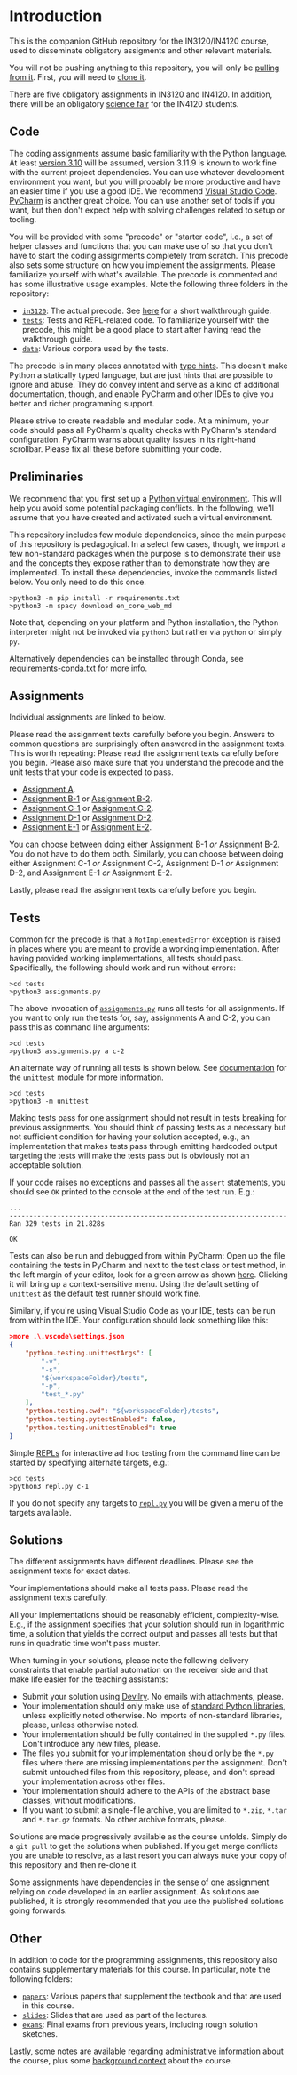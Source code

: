 # Introduction

This is the companion GitHub repository for the IN3120/IN4120 course, used to disseminate obligatory assigments and other relevant materials.

You will not be pushing anything to this repository, you will only be [pulling from it](https://github.com/git-guides/git-pull). First, you will need to [clone it](https://docs.github.com/en/github/creating-cloning-and-archiving-repositories/cloning-a-repository-from-github/cloning-a-repository).

There are five obligatory assignments in IN3120 and IN4120. In addition, there will be an obligatory [science fair](./science-fair.md) for the IN4120 students.

## Code

The coding assignments assume basic familiarity with the Python language. At least [version 3.10](https://www.python.org/downloads/) will be assumed, version 3.11.9 is known to work fine with the current project dependencies. You can use whatever development environment you want, but you will probably be more productive and have an easier time if you use a good IDE. We recommend [Visual Studio Code](https://code.visualstudio.com/). [PyCharm](https://www.jetbrains.com/pycharm/) is another great choice. You can use another set of tools if you want, but then don't expect help with solving challenges related to setup or tooling.

You will be provided with some "precode" or "starter code", i.e., a set of helper classes and functions that you can make use of so that you don't have to start the coding assignments completely from scratch. This precode also sets some structure on how you implement the assignments. Please familiarize yourself with what's available. The precode is commented and has some illustrative usage examples. Note the following three folders in the repository:

* [`in3120`](../in3120/): The actual precode. See [here](./guide.md) for a short walkthrough guide.
* [`tests`](../tests/): Tests and REPL-related code. To familiarize yourself with the precode, this might be a good place to start after having read the walkthrough guide.
* [`data`](../data/): Various corpora used by the tests.

The precode is in many places annotated with [type hints](https://www.python.org/dev/peps/pep-0484/). This doesn't make Python a statically typed language, but are just hints that are possible to ignore and abuse. They do convey intent and serve as a kind of additional documentation, though, and enable PyCharm and other IDEs to give you better and richer programming support.

Please strive to create readable and modular code. At a minimum, your code should pass all PyCharm's quality checks with PyCharm's standard configuration. PyCharm warns about quality issues in its right-hand scrollbar. Please fix all these before submitting your code.

## Preliminaries

We recommend that you first set up a [Python virtual environment](https://docs.python.org/3/tutorial/venv.html). This will help you avoid some potential packaging conflicts. In the following, we'll assume that you have created and activated such a virtual environment.

This repository includes few module dependencies, since the main purpose of this repository is pedagogical. In a select few cases, though, we import a few non-standard packages when the purpose is to demonstrate their use and the concepts they expose rather than to demonstrate how they are implemented. To install these dependencies, invoke the commands listed below. You only need to do this once.

```text
>python3 -m pip install -r requirements.txt
>python3 -m spacy download en_core_web_md
```

Note that, depending on your platform and Python installation, the Python interpreter might not be invoked via `python3` but rather via `python` or simply `py`.

Alternatively dependencies can be installed through Conda, see [requirements-conda.txt](../requirements-conda.txt) for more info.

## Assignments

Individual assignments are linked to below.

Please read the assignment texts carefully before you begin. Answers to common questions are surprisingly often answered in the assignment texts. This is worth repeating: Please read the assignment texts carefully before you begin. Please also make sure that you understand the precode and the unit tests that your code is expected to pass.

* [Assignment A](./assignment-a.md).
* [Assignment B-1](./assignment-b-1.md) or [Assignment B-2](./assignment-b-2.md).
* [Assignment C-1](./assignment-c-1.md) or [Assignment C-2](./assignment-c-2.md).
* [Assignment D-1](./assignment-d-1.md) or [Assignment D-2](./assignment-d-2.md).
* [Assignment E-1](./assignment-e-1.md) or [Assignment E-2](./assignment-e-2.md).

You can choose between doing either Assignment B-1 _or_ Assignment B-2. You do not have to do them both. Similarly, you can choose between doing either Assignment C-1 _or_ Assignment C-2, Assignment D-1 _or_ Assignment D-2, and Assignment E-1 _or_ Assignment E-2.

Lastly, please read the assignment texts carefully before you begin.

## Tests

Common for the precode is that a `NotImplementedError` exception is raised in places where you are meant to provide a working implementation. After having provided working implementations, all tests should pass. Specifically, the following should work and run without errors:

```text
>cd tests
>python3 assignments.py
```

The above invocation of [`assignments.py`](../tests/assignments.py) runs all tests for all assignments. If you want to only run the tests for, say, assignments A and C-2, you can pass this as command line arguments:

```text
>cd tests
>python3 assignments.py a c-2
```

An alternate way of running all tests is shown below. See [documentation](https://docs.python.org/3/library/unittest.html#command-line-interface) for the `unittest` module for more information.

```text
>cd tests
>python3 -m unittest
```

Making tests pass for one assignment should not result in tests breaking for previous assignments. You should think of passing tests as a necessary but not sufficient condition for having your solution accepted, e.g., an implementation that makes tests pass through emitting hardcoded output targeting the tests will make the tests pass but is obviously not an acceptable solution.

If your code raises no exceptions and passes all the `assert` statements, you should see `OK` printed to the console at the end of the test run. E.g.:

```text
...
----------------------------------------------------------------------
Ran 329 tests in 21.828s

OK
```

Tests can also be run and debugged from within PyCharm: Open up the file containing the tests in PyCharm and next to the test class or test method, in the left margin of your editor, look for a green arrow as shown [here](https://www.jetbrains.com/help/pycharm/testing-your-first-python-application.html). Clicking it will bring up a context-sensitive menu. Using the default setting of `unittest` as the default test runner should work fine.

Similarly, if you're using Visual Studio Code as your IDE, tests can be run from within the IDE. Your configuration should look something like this:

```json
>more .\.vscode\settings.json
{
    "python.testing.unittestArgs": [
        "-v",
        "-s",
        "${workspaceFolder}/tests",
        "-p",
        "test_*.py"
    ],
    "python.testing.cwd": "${workspaceFolder}/tests",
    "python.testing.pytestEnabled": false,
    "python.testing.unittestEnabled": true
}
```

Simple [REPLs](https://en.wikipedia.org/wiki/Read%E2%80%93eval%E2%80%93print_loop) for interactive ad hoc testing from the command line can be started by specifying alternate targets, e.g.:

```text
>cd tests
>python3 repl.py c-1
```

If you do not specify any targets to [`repl.py`](../tests/repl.py) you will be given a menu of the targets available.

## Solutions

The different assignments have different deadlines. Please see the assignment texts for exact dates.

Your implementations should make all tests pass. Please read the assignment texts carefully.

All your implementations should be reasonably efficient, complexity-wise. E.g., if the assignment specifies that your solution should run in logarithmic time, a solution that yields the correct output and passes all tests but that runs in quadratic time won't pass muster.

When turning in your solutions, please note the following delivery constraints that enable partial automation on the receiver side and that make life easier for the teaching assistants:

* Submit your solution using [Devilry](https://devilry.ifi.uio.no/). No emails with attachments, please.
* Your implementation should only make use of [standard Python libraries](https://docs.python.org/3/library/index.html), unless explicitly noted otherwise. No imports of non-standard libraries, please, unless otherwise noted.
* Your implementation should be fully contained in the supplied `*.py` files. Don't introduce any new files, please.
* The files you submit for your implementation should only be the `*.py` files where there are missing implementations per the assignment. Don't submit untouched files from this repository, please, and don't spread your implementation across other files.
* Your implementation should adhere to the APIs of the abstract base classes, without modifications.
* If you want to submit a single-file archive, you are limited to `*.zip`, `*.tar` and `*.tar.gz` formats. No other archive formats, please.

Solutions are made progressively available as the course unfolds. Simply do a `git pull` to get the solutions when published. If you get merge conflicts you are unable to resolve, as a last resort you can always nuke your copy of this repository and then re-clone it.

Some assignments have dependencies in the sense of one assignment relying on code developed in an earlier assignment. As solutions are published, it is strongly recommended that you use the published solutions going forwards.

## Other

In addition to code for the programming assignments, this repository also contains supplementary materials for this course. In particular, note the following folders:

* [`papers`](../papers/): Various papers that supplement the textbook and that are used in this course.
* [`slides`](../slides/): Slides that are used as part of the lectures.
* [`exams`](../exams/): Final exams from previous years, including rough solution sketches.

Lastly, some notes are available regarding [administrative information](./administrivia.md) about the course, plus some [background context](./notes.md) about the course.
